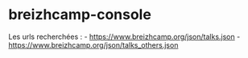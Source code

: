 # breizhcamp-console
Les urls recherchées :
    - https://www.breizhcamp.org/json/talks.json
    - https://www.breizhcamp.org/json/talks_others.json